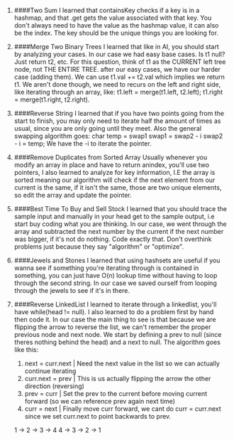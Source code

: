 
1.  ####Two Sum
    I learned that containsKey checks if a key is in a hashmap, and that .get gets the value associated with that key.
    You don't always need to have the value as the hashmap value, it can also be the index. The key should be the unique things you 
    are looking for.
          
2.  ####Merge Two Binary Trees
    I learned that like in AI, you should start by analyzing your cases. In our case we had easy base cases.
    Is t1 null? Just return t2, etc. For this question, think of t1 as the CURRENT left tree node, not THE ENTIRE TREE.
    after our easy cases, we have our harder case (adding them). We can use t1.val += t2.val which implies we return t1.
    We aren't done though, we need to recurs on the left and right side, like iterating through an array, like:
    t1.left = merge(t1.left, t2.left); t1.right = merge(t1.right, t2.right).
       
3.  ####Reverse String 
    I learned that if you have two points going from the start to finish, you may only need to iterate half
    the amount of times as usual, since you are only going until they meet. Also the general swapping algorithm goes:
    char temp = swap1
    swap1 = swap2 - i
    swap2 - i = temp; We have the -i to iterate the pointer.
       
4.  ####Remove Duplicates from Sorted Array
    Usually whenever you modify an array in place and have to return anindex, you'll use two pointers, I also learned to analyze 
    for key information, I.E the array is sorted meaning our algorithm will check if the next element from our current is the same, if it isn't the same,
    those are two unique elements, so edit the array and update the pointer.
        
5.  ####Best Time To Buy and Sell Stock
    I learned that you should trace the sample input and manually in your head get to the sample output, i.e start buy coding what you are thinking.
    In our case, we went through the array and subtracted the next number by the current if the next number was bigger, if it's not do nothing. Code exactly that.
    Don't overthink problems just because they say "algorithm" or "optimize".
    
6.  ####Jewels and Stones
    I learned that using hashsets are useful if you wanna see if something you're iterating through is contained in something, you can just have O(n) lookup time without 
    having to loop through the second string. In our case we saved ourself from looping through the jewels to see if it's in there.
            
7. ####Reverse LinkedList
    I learned to iterate through a linkedlist, you'll have while(head != null). I also learned to do a problem first by hand then code it. In our case the main 
    thing to see is that because we are flipping the arrow to reverse the list, we can't remember the proper previous node and next node. We start by defining a
    prev to null (since theres nothing behind the head) and a next to null. The algorithm goes like this:
    
    1. next = curr.next | Need the next value in the list so we can actually continue iterating
    2. curr.next = prev | This is us actually flipping the arrow the other direction (reversing)
    3. prev = curr      | Set the prev to the current before moving current forward (so we can reference prev again next time)
    4. curr = next      | Finally move curr forward, we cant do curr = curr.next since we set curr.next to point backwards to prev.
    
    1 -> 2 -> 3 -> 4 
    4 -> 3 -> 2 -> 1 

    

